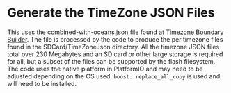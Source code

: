 # Generate the TimeZone JSON Files

This uses the combined-with-oceans.json file found at [Timezone Boundary
Builder](https://github.com/evansiroky/timezone-boundary-builder). The file is
processed by the code to produce the per timezone files found in the
SDCard/TimeZoneJson directory. All the timezone JSON files total over 230
Megabytes and an SD card or other large storage is required for all, but a
subset of the files can be supported by the flash filesystem. The code uses
the native platform in PlatformIO and may need to be adjusted depending on the
OS used. `boost::replace_all_copy` is used and will need to be installed.

